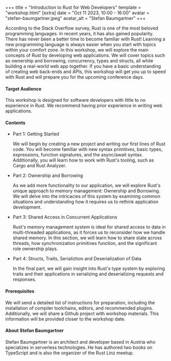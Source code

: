 +++
title = "Introduction to Rust for Web Developers"
template = "workshop.html"
[extra]
	date = "Oct 11 2023, 10:00 - 16:00"
	avatar = "stefan-baumgartner.jpeg"
	avatar_alt = "Stefan Baumgartner"
+++

<p>
According to the Stack Overflow survey, Rust is one of the most beloved programming languages. In recent years, it has also gained popularity. There has never been a better time to become familiar with Rust! Learning a new programming language is always easier when you start with topics within your comfort zone. In this workshop, we will explore the main concepts of Rust by developing web applications. We will cover topics such as ownership and borrowing, concurrency, types and structs, all while building a real-world web app together. If you have a basic understanding of creating web back-ends and APIs, this workshop will get you up to speed with Rust and will prepare you for the upcoming conference days.
</p>
<h4>Target Audience</h4>
<p>
This workshop is designed for software developers with little to no experience in Rust. We recommend having prior experience in writing web applications.
</p>
<h4>Contents</h4>
<ul>
	<li>
		<p>Part 1: Getting Started</p>
		<p>We will begin by creating a new project and writing our first lines of Rust code. You will become familiar with new syntax primitives, basic types, expressions, function signatures, and the async/await syntax. Additionally, you will learn how to work with Rust's tooling, such as Cargo and Rust Analyzer.</p>
	</li>
	<li>
		<p>Part 2: Ownership and Borrowing</p>
		<p>As we add more functionality to our application, we will explore Rust's unique approach to memory management: Ownership and Borrowing. We will delve into the intricacies of this system by examining common situations and understanding how it requires us to rethink application development.</p>
	</li>
	<li>
		<p>Part 3: Shared Access in Concurrent Applications</p>
		<p>Rust's memory management system is ideal for shared access to data in multi-threaded applications, as it forces us to reconsider how we handle shared memory. In this section, we will learn how to share state across threads, how synchronization primitives function, and the significant role ownership plays.</p>
	</li>
	<li>
		<p>Part 4: Structs, Traits, Serializtion and Deserialization of Data</p>
		<p>In the final part, we will gain insight into Rust's type system by exploring traits and their applications in serializing and deserializing requests and responses.</p>
	</li>
</ul>
<h4>Prerequisites</h4>
<p>We will send a detailed list of instructions for preparation, including the installation of compiler toolchains, editors, and recommended plugins. Additionally, we will share a Github project with workshop materials. This information will be provided closer to the workshop date.</p>
<h4>About Stefan Baumgartner</h4>
<p>Stefan Baumgartner is an architect and developer based in Austria who specializes in serverless technologies. He has authored two books on TypeScript and is also the organizer of the Rust Linz meetup.</p>
